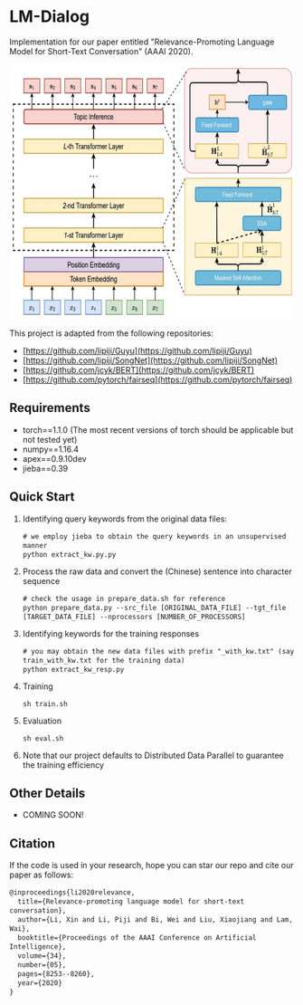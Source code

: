 # LM-Dialog
Implementation for our paper entitled "Relevance-Promoting Language Model for Short-Text Conversation" (AAAI 2020). 
<p align="center">
    <img src="architecture.jpg" height="450"/>
</p>

This project is adapted from the following repositories:  
* [https://github.com/lipiji/Guyu](https://github.com/lipiji/Guyu)
* [https://github.com/lipiji/SongNet](https://github.com/lipiji/SongNet)
* [https://github.com/jcyk/BERT](https://github.com/jcyk/BERT)  
* [https://github.com/pytorch/fairseq](https://github.com/pytorch/fairseq)


## Requirements
* torch==1.1.0 (The most recent versions of torch should be applicable but not tested yet)  
* numpy==1.16.4  
* apex==0.9.10dev  
* jieba==0.39  

## Quick Start
1. Identifying query keywords from the original data files:
    ```
    # we employ jieba to obtain the query keywords in an unsupervised manner
    python extract_kw.py.py 
    ```
1. Process the raw data and convert the (Chinese) sentence into character sequence 
    ```
    # check the usage in prepare_data.sh for reference
    python prepare_data.py --src_file [ORIGINAL_DATA_FILE] --tgt_file [TARGET_DATA_FILE] --nprocessors [NUMBER_OF_PROCESSORS]
    ```
1. Identifying keywords for the training responses
    ```
    # you may obtain the new data files with prefix "_with_kw.txt" (say train_with_kw.txt for the training data)
    python extract_kw_resp.py
    ```
1. Training
    ```
    sh train.sh
    ```
1. Evaluation
    ```
    sh eval.sh
    ```
1. Note that our project defaults to Distributed Data Parallel to guarantee the training efficiency

## Other Details
* COMING SOON!

## Citation
If the code is used in your research, hope you can star our repo and cite our paper as follows:
```
@inproceedings{li2020relevance,
  title={Relevance-promoting language model for short-text conversation},
  author={Li, Xin and Li, Piji and Bi, Wei and Liu, Xiaojiang and Lam, Wai},
  booktitle={Proceedings of the AAAI Conference on Artificial Intelligence},
  volume={34},
  number={05},
  pages={8253--8260},
  year={2020}
}
```
    
